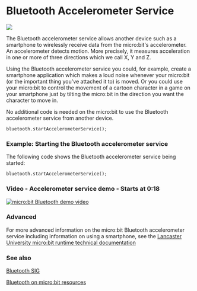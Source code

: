 # Bluetooth Accelerometer Service 

![](/static/bluetooth/Bluetooth_SIG.png)

The Bluetooth accelerometer service allows another device such as a smartphone to wirelessly receive data from the micro:bit's accelerometer. An accelerometer detects motion. More precisely, it measures acceleration in one or more of three directions which we call X, Y and Z. 

Using the Bluetooth accelerometer service you could, for example, create a smartphone application which makes a loud noise whenever your micro:bit (or the important thing you've attached it to) is moved. Or you could use your micro:bit to control the movement of a cartoon character in a game on your smartphone just by tilting the micro:bit in the direction you want the character to move in.     

No additional code is needed on the micro:bit to use the Bluetooth accelerometer service from another device.

~~~~sig
bluetooth.startAccelerometerService();
~~~~

### Example: Starting the Bluetooth accelerometer service

The following code shows the Bluetooth accelerometer service being started:

~~~~blocks
bluetooth.startAccelerometerService();
~~~~

### Video - Accelerometer service demo - Starts at 0:18

[![micro:bit Bluetooth demo video](/static/bluetooth/microbit_accelerometer.png)](
    http://www.youtube.com/watch?v=aep_GVowKfs "Click to launch YouTube video"
    )

### Advanced
 
For more advanced information on the micro:bit Bluetooth accelerometer service including information on using a smartphone, see the [Lancaster University micro:bit runtime technical documentation](http://lancaster-university.github.io/microbit-docs/ble/accelerometer-service/)

### See also

[Bluetooth SIG](https://www.bluetooth.com)

[Bluetooth on micro:bit resources](http://bluetooth-mdw.blogspot.co.uk/p/bbc-microbit.html)

